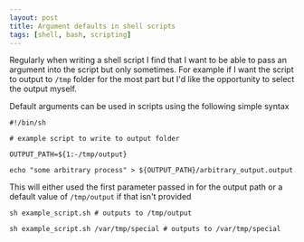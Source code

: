 ```yaml
---
layout: post
title: Argument defaults in shell scripts
tags: [shell, bash, scripting]
---
```


Regularly when writing a shell script I find that I want to be able to pass an argument into the script but only sometimes. For example if I want the script to output to `/tmp` folder for the most part but I'd like the opportunity to select the output myself.

Default arguments can be used in scripts using the following simple syntax

```shell
#!/bin/sh

# example script to write to output folder

OUTPUT_PATH=${1:-/tmp/output}

echo "some arbitrary process" > ${OUTPUT_PATH}/arbitrary_output.output

```

This will either used the first parameter passed in for the output path or a default value of `/tmp/output` if that isn't provided

```Shell
sh example_script.sh # outputs to /tmp/output

sh example_script.sh /var/tmp/special # outputs to /var/tmp/special
```
